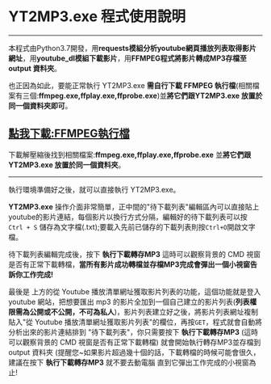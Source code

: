 # YT2MP3.exe 程式使用說明-----本程式由Python3.7開發，用**requests模組分析youtube網頁播放列表取得影片網址**，用**youtube_dl模組下載影片**，用**FFMPEG程式將影片轉成MP3存檔至 output 資料夾**。也正因為如此，要能正常執行 YT2MP3.exe **需自行下載 FFMPEG 執行檔**(相關檔案有三個:**ffmpeg.exe,ffplay.exe,ffprobe.exe**)並**將它們跟YT2MP3.exe 放置於同一個資料夾即可**。## [點我下載:FFMPEG執行檔](https://github.com/BtbN/FFmpeg-Builds/releases/download/autobuild-2021-02-22-12-31/ffmpeg-N-101220-g82a2cbf820-win64-gpl-vulkan.zip)下載解壓縮後找到相關檔案:**ffmpeg.exe,ffplay.exe,ffprobe.exe** 並**將它們跟YT2MP3.exe 放置於同一個資料夾**。-----執行環境準備好之後，就可以直接執行 YT2MP3.exe。 **YT2MP3.exe** 操作介面非常簡單，正中間的"待下載列表"編輯區內可以直接貼上youtube的影片連結，每個影片以換行方式分隔，編輯好的待下載列表可以按 `Ctrl + S` 儲存為文字檔(.txt);要載入先前已儲存的下載列表則按`Ctrl+O`開啟文字檔。  待下載列表編輯完成後，按下 **執行下載轉存MP3** 這時可以觀察背景的 CMD 視窗是否有正常下載轉檔，**當所有影片成功轉檔並存檔MP3完成會彈出一個小視窗告訴你工作完成!**  最後是 上方的從 Youtube 播放清單網址獲取影片列表的功能，這個功能就是登入 youtube 網站，把想要匯出 mp3 的影片全加到一個自己建立的影片列表(**列表權限需為公開或不公開，不可為私人**)，影片列表建立好之後，將影片列表網址複制貼入"從 Youtube 播放清單網址獲取影片列表"的欄位，再按`GET`，程式就會自動將分析出來的影片連結排到 "待下載列表"，你只需要按下 **執行下載轉存MP3** (這時可以觀察背景的 CMD 視窗是否有正常下載轉檔) 就會開始執行轉存MP3並存檔到 output 資料夾 (提醒您~如果影片超過幾十個的話，下載轉檔的時候可能會很久，建議在按下 **執行下載轉存MP3** 就不要去動電腦 直到它彈出工作完成的小視窗為止!